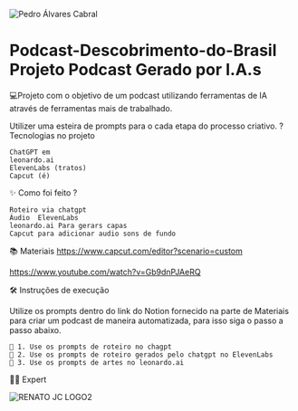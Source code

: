 
![Pedro Álvares Cabral](https://github.com/user-attachments/assets/5138fa70-0d94-4c2c-82e6-9b2fda832007)

# Podcast-Descobrimento-do-Brasil Projeto Podcast Gerado por I.A.s

💻Projeto com o objetivo de um podcast utilizando ferramentas de IA através de ferramentas mais de trabalhado.

Utilizer uma esteira de prompts para o cada etapa do processo criativo.
? Tecnologias no projeto

    ChatGPT em
    leonardo.ai
    ElevenLabs (tratos)
    Capcut (é)

✨ Como foi feito ?

    Roteiro via chatgpt
    Áudio  ElevenLabs
    leonardo.ai Para gerars capas
    Capcut para adicionar audio sons de fundo

📚 Materiais
https://www.capcut.com/editor?scenario=custom


https://www.youtube.com/watch?v=Gb9dnPJAeRQ



🛠️ Instruções de execução

Utilize os prompts dentro do link do Notion fornecido na parte de Materiais para criar um podcast de maneira automatizada, para isso siga o passo a passo abaixo.

    🤖 1. Use os prompts de roteiro no chagpt
    🤖 2. Use os prompts de roteiro gerados pelo chatgpt no ElevenLabs
    🤖 3. Use os prompts de artes no leonardo.ai


👨‍💻 Expert 

 ![RENATO JC LOGO2](https://github.com/user-attachments/assets/71ebe370-4f52-4604-a128-bbb07382350f)



